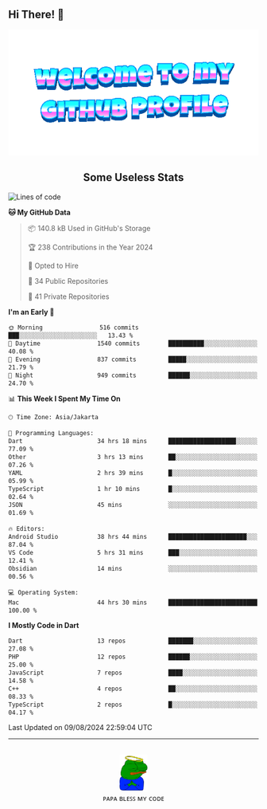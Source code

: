 ## Hi There! 👋

<div align="center">
	<img src="https://raw.githubusercontent.com/deogw/deogw/main/assets/welkom.gif" alt="welkom to my github profile">
	<br>
</div>
<h2 style="text-align:center">Some Useless Stats</h3>

<!--START_SECTION:waka-->
![Lines of code](https://img.shields.io/badge/From%20Hello%20World%20I%27ve%20Written-11.3%20million%20lines%20of%20code-blue)

**🐱 My GitHub Data** 

> 📦 140.8 kB Used in GitHub's Storage 
 > 
> 🏆 238 Contributions in the Year 2024
 > 
> 💼 Opted to Hire
 > 
> 📜 34 Public Repositories 
 > 
> 🔑 41 Private Repositories 
 > 
**I'm an Early 🐤** 

```text
🌞 Morning                516 commits         ███░░░░░░░░░░░░░░░░░░░░░░   13.43 % 
🌆 Daytime                1540 commits        ██████████░░░░░░░░░░░░░░░   40.08 % 
🌃 Evening                837 commits         █████░░░░░░░░░░░░░░░░░░░░   21.79 % 
🌙 Night                  949 commits         ██████░░░░░░░░░░░░░░░░░░░   24.70 % 
```


📊 **This Week I Spent My Time On** 

```text
🕑︎ Time Zone: Asia/Jakarta

💬 Programming Languages: 
Dart                     34 hrs 18 mins      ███████████████████░░░░░░   77.09 % 
Other                    3 hrs 13 mins       ██░░░░░░░░░░░░░░░░░░░░░░░   07.26 % 
YAML                     2 hrs 39 mins       █░░░░░░░░░░░░░░░░░░░░░░░░   05.99 % 
TypeScript               1 hr 10 mins        █░░░░░░░░░░░░░░░░░░░░░░░░   02.64 % 
JSON                     45 mins             ░░░░░░░░░░░░░░░░░░░░░░░░░   01.69 % 

🔥 Editors: 
Android Studio           38 hrs 44 mins      ██████████████████████░░░   87.04 % 
VS Code                  5 hrs 31 mins       ███░░░░░░░░░░░░░░░░░░░░░░   12.41 % 
Obsidian                 14 mins             ░░░░░░░░░░░░░░░░░░░░░░░░░   00.56 % 

💻 Operating System: 
Mac                      44 hrs 30 mins      █████████████████████████   100.00 % 
```

**I Mostly Code in Dart** 

```text
Dart                     13 repos            ███████░░░░░░░░░░░░░░░░░░   27.08 % 
PHP                      12 repos            ██████░░░░░░░░░░░░░░░░░░░   25.00 % 
JavaScript               7 repos             ████░░░░░░░░░░░░░░░░░░░░░   14.58 % 
C++                      4 repos             ██░░░░░░░░░░░░░░░░░░░░░░░   08.33 % 
TypeScript               2 repos             █░░░░░░░░░░░░░░░░░░░░░░░░   04.17 % 
```




 Last Updated on 09/08/2024 22:59:04 UTC
<!--END_SECTION:waka-->
---
<div align="center">
    <br>
    <a href="https://bit.ly/3A2g5zU">
        <img src="https://raw.githubusercontent.com/deogw/deogw/main/assets/papabless.png"
            alt="welkom to my github profile" height="75px">
    </a>
    <br>
ᴘᴀᴘᴀ ʙʟᴇꜱꜱ ᴍʏ ᴄᴏᴅᴇ
</div>
